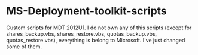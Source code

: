 MS-Deployment-toolkit-scripts
=============================

Custom scripts for MDT 2012U1.
I do not own any of this scripts (except for shares_backup.vbs, shares_restore.vbs, quotas_backup.vbs, quotas_restore.vbs), everything is belong to Microsoft. I've just changed some of them.

